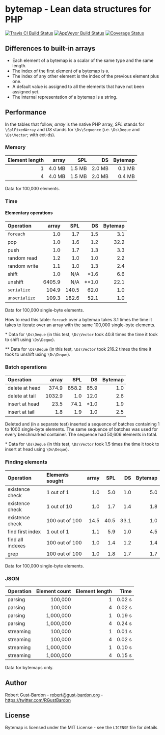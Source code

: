 # bytemap - Lean data structures for PHP

[![Travis CI Build Status](https://travis-ci.org/RGustBardon/bytemap.svg?branch=master)](https://travis-ci.org/RGustBardon/bytemap)
[![AppVeyor Build Status](https://ci.appveyor.com/api/projects/status/github/RGustBardon/bytemap?branch=master&svg=true)](https://ci.appveyor.com/project/RGustBardon/bytemap)
[![Coverage Status](https://coveralls.io/repos/github/RGustBardon/bytemap/badge.svg?branch=master)](https://coveralls.io/github/RGustBardon/bytemap?branch=master)

## Differences to built-in arrays

- Each element of a bytemap is a scalar of the same type and the same length.
- The index of the first element of a bytemap is `0`.
- The index of any other element is the index of the previous element plus one.
- A default value is assigned to all the elements that have not been assigned yet.
- The internal representation of a bytemap is a string.

## Performance

In the tables that follow, _array_ is the native PHP array, _SPL_ stands for `\SplFixedArray` and _DS_ stands for `\Ds\Sequence` (i.e. `\Ds\Deque` and `\Ds\Vector`; with ext-ds).

### Memory

| Element length | array | SPL | DS | Bytemap |
| --: | --: | --: | --: | --: |
| 1 | 4.0 MB | 1.5 MB | 2.0 MB | 0.1 MB |
| 4 | 4.0 MB | 1.5 MB | 2.0 MB | 0.4 MB |

Data for 100,000 elements.

### Time

#### Elementary operations

| Operation | array | SPL | DS | Bytemap |
| :-- | --: | --: | --: | --: |
| `foreach` | 1.0 | 1.7 | 1.5 | 3.1 |
| pop | 1.0 | 1.6 | 1.2  | 32.2 |
| push | 1.0 | 1.7 | 1.3 | 3.3 |
| random read | 1.2 | 1.0 | 1.0 | 2.2 |
| random write | 1.1 | 1.0 | 1.3 | 2.4 |
| shift | 1.0 | N/A | *1.6 | 6.6 |
| unshift | 6405.9 | N/A | **1.0 | 22.1 |
| `serialize` | 104.9 | 140.5 | 62.0 | 1.0 |
| `unserialize` | 109.3 | 182.6 | 52.1 | 1.0 |

Data for 100,000 single-byte elements.

How to read this table: `foreach` over a bytemap takes 3.1 times the time it takes to iterate over an array with the same 100,000 single-byte elements.

\* Data for `\Ds\Deque` (in this test, `\Ds\Vector` took 40.8 times the time it took to shift using `\Ds\Deque`).

\*\* Data for `\Ds\Deque` (in this test, `\Ds\Vector` took 216.2 times the time it took to unshift using `\Ds\Deque`).

### Batch operations

| Operation | array | SPL | DS | Bytemap |
| :-- | --: | --: | --: | --: |
| delete at head | 374.9 | 858.2 | 85.9 | 1.0 |
| delete at tail | 1032.9 | 1.0 | 12.0 | 2.6 |
| insert at head | 23.5 | 74.1 | *1.0 | 1.9 |
| insert at tail | 1.8 | 1.9 | 1.0 | 2.5 |

Deleted and (in a separate test) inserted a sequence of batches containing 1 to 1000 single-byte elements. The same sequence of batches was used for every benchmarked container. The sequence had 50,606 elements in total.

\* Data for `\Ds\Deque` (in this test, `\Ds\Vector` took 1.5 times the time it took to insert at head using `\Ds\Deque`).

### Finding elements

| Operation | Elements sought | array | SPL | DS | Bytemap |
| :-- | :-- | --: | --: | --: | --: |
| existence check | 1 out of 1| 1.0 | 5.0 | 1.0 | 5.0 |
| existence check | 1 out of 10 | 1.0 | 1.7 | 1.4 | 1.8 |
| existence check | 100 out of 100 | 14.5 | 40.5 | 33.1 | 1.0 |
| find first index | 1 out of 1 | 1.1 | 5.9 | 1.0 | 4.5 |
| find all indexes | 100 out of 100 | 1.0 | 1.4 | 1.2 | 1.4 |
| grep | 100 out of 100 | 1.0 | 1.8 | 1.7 | 1.7 |

Data for 100,000 single-byte elements.

### JSON

| Operation | Element count | Element length | Time |
| :-- | --: | --: | --:  |
| parsing | 100,000 | 1 | 0.02 s |
| parsing | 100,000 | 4 | 0.02 s |
| parsing | 1,000,000 | 1 | 0.19 s |
| parsing | 1,000,000 | 4 | 0.24 s |
| streaming | 100,000 | 1 | 0.01 s |
| streaming | 100,000 | 4 | 0.02 s |
| streaming | 1,000,000 | 1 | 0.10 s |
| streaming | 1,000,000 | 4 | 0.15 s |

Data for bytemaps only.

## Author

Robert Gust-Bardon - <robert@gust-bardon.org> - <https://twitter.com/RGustBardon>

## License

Bytemap is licensed under the MIT License - see the `LICENSE` file for details.